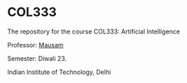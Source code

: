 # COL333

The repository for the course COL333: Artificial Intelligence

Professor: [Mausam](https://www.cse.iitd.ac.in/~mausam/) 

Semester: Diwali 23.

Indian Institute of Technology, Delhi 
